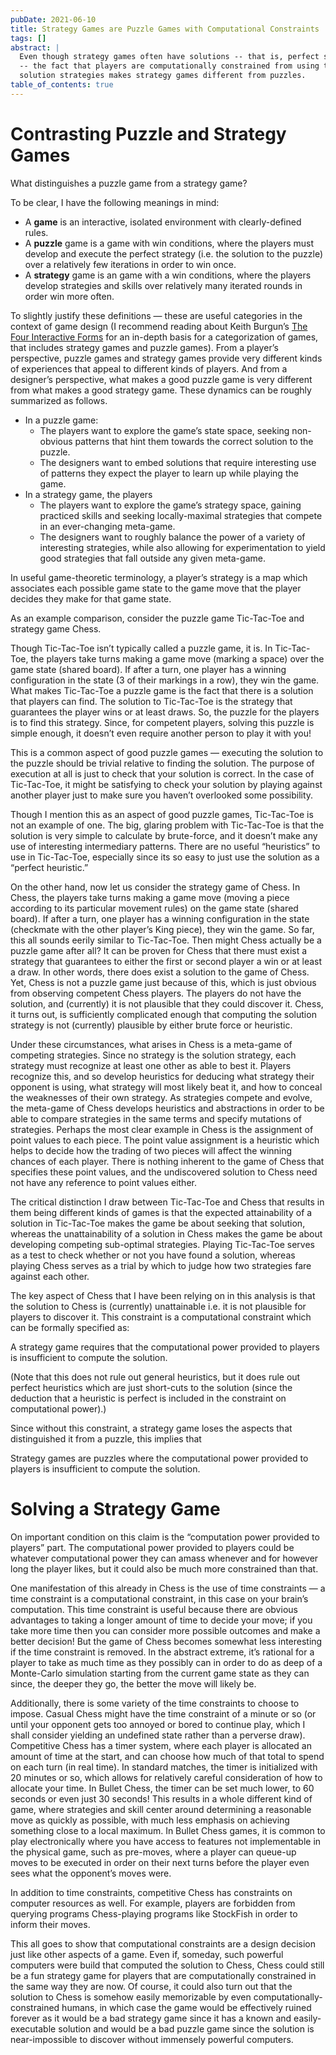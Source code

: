 ```yaml
---
pubDate: 2021-06-10
title: Strategy Games are Puzzle Games with Computational Constraints
tags: []
abstract: |
  Even though strategy games often have solutions -- that is, perfect strategies
  -- the fact that players are computationally constrained from using the
  solution strategies makes strategy games different from puzzles.
table_of_contents: true
---
```


# Contrasting Puzzle and Strategy Games

What distinguishes a puzzle game from a strategy game?

To be clear, I have the following meanings in mind:

- A **game** is an interactive, isolated environment with clearly-defined rules.
- A **puzzle** game is a game with win conditions, where the players must
  develop and execute the perfect strategy (i.e. the solution to the puzzle)
  over a relatively few iterations in order to win once.
- A **strategy** game is an game with a win conditions, where the players
  develop strategies and skills over relatively many iterated rounds in order
  win more often.

To slightly justify these definitions — these are useful categories in the
context of game design (I recommend reading about Keith Burgun’s
[The Four Interactive Forms](http://keithburgun.net/interactive-forms/) for an
in-depth basis for a categorization of games, that includes strategy games and
puzzle games). From a player’s perspective, puzzle games and strategy games
provide very different kinds of experiences that appeal to different kinds of
players. And from a designer’s perspective, what makes a good puzzle game is
very different from what makes a good strategy game. These dynamics can be
roughly summarized as follows.

- In a puzzle game:
  - The players want to explore the game’s state space, seeking non-obvious
    patterns that hint them towards the correct solution to the puzzle.
  - The designers want to embed solutions that require interesting use of
    patterns they expect the player to learn up while playing the game.
- In a strategy game, the players
  - The players want to explore the game’s strategy space, gaining practiced
    skills and seeking locally-maximal strategies that compete in an
    ever-changing meta-game.
  - The designers want to roughly balance the power of a variety of interesting
    strategies, while also allowing for experimentation to yield good strategies
    that fall outside any given meta-game.

In useful game-theoretic terminology, a player’s strategy is a map which
associates each possible game state to the game move that the player decides
they make for that game state.

As an example comparison, consider the puzzle game Tic-Tac-Toe and strategy game
Chess.

Though Tic-Tac-Toe isn’t typically called a puzzle game, it is. In Tic-Tac-Toe,
the players take turns making a game move (marking a space) over the game state
(shared board). If after a turn, one player has a winning configuration in the
state (3 of their markings in a row), they win the game. What makes Tic-Tac-Toe
a puzzle game is the fact that there is a solution that players can find. The
solution to Tic-Tac-Toe is the strategy that guarantees the player wins or at
least draws. So, the puzzle for the players is to find this strategy. Since, for
competent players, solving this puzzle is simple enough, it doesn’t even require
another person to play it with you!

This is a common aspect of good puzzle games — executing the solution to the
puzzle should be trivial relative to finding the solution. The purpose of
execution at all is just to check that your solution is correct. In the case of
Tic-Tac-Toe, it might be satisfying to check your solution by playing against
another player just to make sure you haven’t overlooked some possibility.

Though I mention this as an aspect of good puzzle games, Tic-Tac-Toe is not an
example of one. The big, glaring problem with Tic-Tac-Toe is that the solution
is very simple to calculate by brute-force, and it doesn’t make any use of
interesting intermediary patterns. There are no useful “heuristics” to use in
Tic-Tac-Toe, especially since its so easy to just use the solution as a “perfect
heuristic.”

On the other hand, now let us consider the strategy game of Chess. In Chess, the
players take turns making a game move (moving a piece according to its
particular movement rules) on the game state (shared board). If after a turn,
one player has a winning configuration in the state (checkmate with the other
player’s King piece), they win the game. So far, this all sounds eerily similar
to Tic-Tac-Toe. Then might Chess actually be a puzzle game after all? It can be
proven for Chess that there must exist a strategy that guarantees to either the
first or second player a win or at least a draw. In other words, there does
exist a solution to the game of Chess. Yet, Chess is not a puzzle game just
because of this, which is just obvious from observing competent Chess players.
The players do not have the solution, and (currently) it is not plausible that
they could discover it. Chess, it turns out, is sufficiently complicated enough
that computing the solution strategy is not (currently) plausible by either
brute force or heuristic.

Under these circumstances, what arises in Chess is a meta-game of competing
strategies. Since no strategy is the solution strategy, each strategy must
recognize at least one other as able to best it. Players recognize this, and so
develop heuristics for deducing what strategy their opponent is using, what
strategy will most likely beat it, and how to conceal the weaknesses of their
own strategy. As strategies compete and evolve, the meta-game of Chess develops
heuristics and abstractions in order to be able to compare strategies in the
same terms and specify mutations of strategies. Perhaps the most clear example
in Chess is the assignment of point values to each piece. The point value
assignment is a heuristic which helps to decide how the trading of two pieces
will affect the winning chances of each player. There is nothing inherent to the
game of Chess that specifies these point values, and the undiscovered solution
to Chess need not have any reference to point values either.

The critical distinction I draw between Tic-Tac-Toe and Chess that results in
them being different kinds of games is that the expected attainability of a
solution in Tic-Tac-Toe makes the game be about seeking that solution, whereas
the unattainability of a solution in Chess makes the game be about developing
competing sub-optimal strategies. Playing Tic-Tac-Toe serves as a test to check
whether or not you have found a solution, whereas playing Chess serves as a
trial by which to judge how two strategies fare against each other.

The key aspect of Chess that I have been relying on in this analysis is that the
solution to Chess is (currently) unattainable i.e. it is not plausible for
players to discover it. This constraint is a computational constraint which can
be formally specified as:

A strategy game requires that the computational power provided to players is
insufficient to compute the solution.

(Note that this does not rule out general heuristics, but it does rule out
perfect heuristics which are just short-cuts to the solution (since the
deduction that a heuristic is perfect is included in the constraint on
computational power).)

Since without this constraint, a strategy game loses the aspects that
distinguished it from a puzzle, this implies that

Strategy games are puzzles where the computational power provided to players is
insufficient to compute the solution.

# Solving a Strategy Game

On important condition on this claim is the “computation power provided to
players” part. The computational power provided to players could be whatever
computational power they can amass whenever and for however long the player
likes, but it could also be much more constrained than that.

One manifestation of this already in Chess is the use of time constraints — a
time constraint is a computational constraint, in this case on your brain’s
computation. This time constraint is useful because there are obvious advantages
to taking a longer amount of time to decide your move; if you take more time
then you can consider more possible outcomes and make a better decision! But the
game of Chess becomes somewhat less interesting if the time constraint is
removed. In the abstract extreme, it’s rational for a player to take as much
time as they possibly can in order to do as deep of a Monte-Carlo simulation
starting from the current game state as they can since, the deeper they go, the
better the move will likely be.

Additionally, there is some variety of the time constraints to choose to impose.
Casual Chess might have the time constraint of a minute or so (or until your
opponent gets too annoyed or bored to continue play, which I shall consider
yielding an undefined state rather than a perverse draw). Competitive Chess has
a timer system, where each player is allocated an amount of time at the start,
and can choose how much of that total to spend on each turn (in real time). In
standard matches, the timer is initialized with 20 minutes or so, which allows
for relatively careful consideration of how to allocate your time. In Bullet
Chess, the timer can be set much lower, to 60 seconds or even just 30 seconds!
This results in a whole different kind of game, where strategies and skill
center around determining a reasonable move as quickly as possible, with much
less emphasis on achieving something close to a local maximum. In Bullet Chess
games, it is common to play electronically where you have access to features not
implementable in the physical game, such as pre-moves, where a player can
queue-up moves to be executed in order on their next turns before the player
even sees what the opponent’s moves were.

In addition to time constraints, competitive Chess has constraints on computer
resources as well. For example, players are forbidden from querying programs
Chess-playing programs like StockFish in order to inform their moves.

This all goes to show that computational constraints are a design decision just
like other aspects of a game. Even if, someday, such powerful computers were
build that computed the solution to Chess, Chess could still be a fun strategy
game for players that are computationally constrained in the same way they are
now. Of course, it could also turn out that the solution to Chess is somehow
easily memorizable by even computationally-constrained humans, in which case the
game would be effectively ruined forever as it would be a bad strategy game
since it has a known and easily-executable solution and would be a bad puzzle
game since the solution is near-impossible to discover without immensely
powerful computers.
